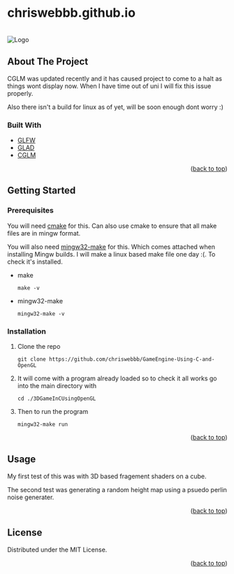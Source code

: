 # chriswebbb.github.io

<div id="top"></div>


<!-- PROJECT LOGO -->
<br />
<div align="left">
  
  <a>
    <img src="my-react-app-two/public/images/webpage.png" alt="Logo" width="auto" height="auto">
  </a>
  
</div>


<!-- ABOUT THE PROJECT -->
## About The Project

CGLM was updated recently and it has caused project to come to a halt as things wont display now. When I have time out of uni I will fix this issue properly.

Also there isn't a build for linux as of yet, will be soon enough dont worry :)

### Built With

* [GLFW](https://www.glfw.org/)
* [GLAD](https://glad.dav1d.de/)
* [CGLM](https://github.com/recp/cglm)

<p align="right">(<a href="#top">back to top</a>)</p>



<!-- GETTING STARTED -->
## Getting Started

### Prerequisites

You will need [cmake](https://cmake.org/) for this. Can also use cmake to ensure that all make files are in mingw format.

You will also need [mingw32-make](https://www.mingw-w64.org/downloads/#mingw-builds) for this. Which comes attached when installing Mingw builds. I will make a linux based make file one day :(. To check it's installed.
* make
  ```
  make -v
  ```
* mingw32-make 
  ```
  mingw32-make -v
  ```

### Installation

1. Clone the repo
   ```
   git clone https://github.com/chriswebbb/GameEngine-Using-C-and-OpenGL
   ```

2. It will come with a program already loaded so to check it all works go into the main directory with 
   ```
   cd ./3DGameInCUsingOpenGL
   ```
3. Then to run the program
   ```
   mingw32-make run
   ```
<p align="right">(<a href="#top">back to top</a>)</p>

<!-- USAGE EXAMPLES -->
## Usage

My first test of this was with 3D based fragement shaders on a cube.

The second test was generating a random height map using a psuedo perlin noise generater.

<p align="right">(<a href="#top">back to top</a>)</p>

<!-- LICENSE -->
## License

Distributed under the MIT License.

<p align="right">(<a href="#top">back to top</a>)</p>
